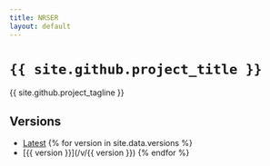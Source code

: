 ```yaml
---
title: NRSER
layout: default
---
```


`{{ site.github.project_title }}`
=============================================================================

{{ site.github.project_tagline }}

Versions
-----------------------------------------------------------------------------

-   [Latest](/v/latest)
{% for version in site.data.versions %}
-   [{{ version }}](/v/{{ version }})
{% endfor %}
